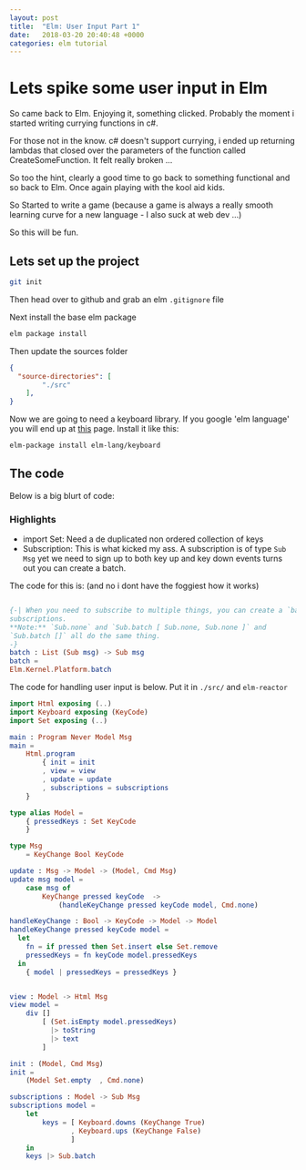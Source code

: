```yaml
---
layout: post
title:  "Elm: User Input Part 1"
date:   2018-03-20 20:40:48 +0000
categories: elm tutorial
---
```

# Lets spike some user input in Elm

So came back to Elm. Enjoying it, something clicked. Probably the moment i started writing currying functions in c#.

For those not in the know. c# doesn't support currying, i ended up returning  lambdas that closed over the parameters of the function called CreateSomeFunction. It felt really broken ...

So too the hint, clearly a good time to go back to something functional and so back to Elm. Once again playing with the kool aid kids.

So Started to write a game (because a game is always a really smooth learning curve for a new language - I also suck at web dev ...)

So this will be fun.

## Lets set up the project

```bash
git init
```

Then head over to github and grab an elm `.gitignore` file

Next install the base elm package

```bash
elm package install
```

Then update the sources folder

```json
{
  "source-directories": [
        "./src"
    ],
}
```

Now we are going to need a keyboard library. If you google 'elm language' you will end up at [this](http://package.elm-lang.org/packages/elm-lang/keyboard/latest) page. Install it like this:

```bash
elm-package install elm-lang/keyboard
```

## The code

Below is a big blurt of code:

### Highlights

- import Set: Need a de duplicated non ordered collection of keys
- Subscription: This is what kicked my ass. A subscription is of type `Sub Msg` yet we need to sign up to both key up and key down events turns out you can create a batch.

The code for this is: (and no i dont have the foggiest how it works)

```elm

{-| When you need to subscribe to multiple things, you can create a `batch` of
subscriptions.
**Note:** `Sub.none` and `Sub.batch [ Sub.none, Sub.none ]` and
`Sub.batch []` all do the same thing.
-}
batch : List (Sub msg) -> Sub msg
batch =
Elm.Kernel.Platform.batch

```

The code for handling user input is below. Put it in `./src/` and `elm-reactor`

```elm
import Html exposing (..)
import Keyboard exposing (KeyCode)
import Set exposing (..)

main : Program Never Model Msg
main =
    Html.program
        { init = init
        , view = view
        , update = update
        , subscriptions = subscriptions
    }

type alias Model =
    { pressedKeys : Set KeyCode
    }

type Msg
    = KeyChange Bool KeyCode

update : Msg -> Model -> (Model, Cmd Msg)
update msg model =
    case msg of
        KeyChange pressed keyCode  ->
            (handleKeyChange pressed keyCode model, Cmd.none)

handleKeyChange : Bool -> KeyCode -> Model -> Model
handleKeyChange pressed keyCode model =
  let
    fn = if pressed then Set.insert else Set.remove
    pressedKeys = fn keyCode model.pressedKeys
  in
    { model | pressedKeys = pressedKeys }


view : Model -> Html Msg
view model =
    div []
        [ (Set.isEmpty model.pressedKeys)
          |> toString
          |> text
        ]

init : (Model, Cmd Msg)
init =
    (Model Set.empty  , Cmd.none)

subscriptions : Model -> Sub Msg
subscriptions model =
    let
        keys = [ Keyboard.downs (KeyChange True)
               , Keyboard.ups (KeyChange False)
               ]
    in
    keys |> Sub.batch
```